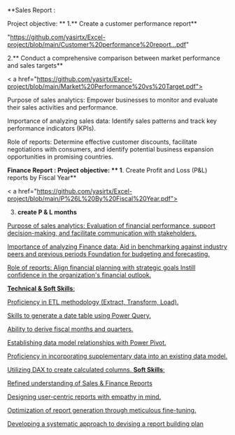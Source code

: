 
**Sales Report :

Project objective:
**
1.** Create a customer performance report**

 "https://github.com/yasirtx/Excel-project/blob/main/Customer%20performance%20report...pdf"
  
2.** Conduct a comprehensive comparison between market performance and sales targets**
  
< a href="https://github.com/yasirtx/Excel-project/blob/main/Market%20Performance%20vs%20Target.pdf"> 

Purpose of sales analytics: Empower businesses to monitor and evaluate their sales activities and performance.

Importance of analyzing sales data: Identify sales patterns and track key performance indicators (KPIs).

Role of reports: Determine effective customer discounts, facilitate negotiations with consumers, and identify potential business expansion opportunities in promising countries.

**Finance Report :
Project objective:
**
1**. Create Profit and Loss (P&L) reports by Fiscal Year**

< a href="https://github.com/yasirtx/Excel-project/blob/main/P%26L%20By%20Fiscal%20Year.pdf"> 

3. **create  P & L months**

<a href ="https://github.com/yasirtx/Excel-project/blob/main/P%20%26%20L%20Months.pdf">

Purpose of sales analytics: Evaluation of financial performance, support decision-making, and facilitate communication with stakeholders.

Importance of analyzing Finance data: Aid in benchmarking against industry peers and previous periods Foundation for budgeting and forecasting.

Role of reports: Align financial planning with strategic goals Instill confidence in the organization's financial outlook.

**Technical & Soft Skills**:

 Proficiency in ETL methodology (Extract, Transform, Load).
 
 Skills to generate a date table using Power Query.
 
 Ability to derive fiscal months and quarters.
 
 Establishing data model relationships with Power Pivot.
 
 Proficiency in incorporating supplementary data into an existing data model.
 
 Utilizing DAX to create calculated columns.
**Soft Skills**:

 Refined understanding of Sales & Finance Reports
 
 Designing user-centric reports with empathy in mind.
 
 Optimization of report generation through meticulous fine-tuning.
 
 Developing a systematic approach to devising a report building plan
